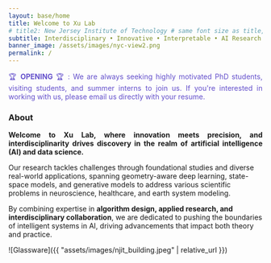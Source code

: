 ```yaml
---
layout: base/home
title: Welcome to Xu Lab
# title2: New Jersey Institute of Technology # same font size as title, but forced onto a second line
subtitle: Interdisciplinary • Innovative • Interpretable • AI Research 
banner_image: /assets/images/nyc-view2.png
permalink: /
---
```


<!-- <style>mark{ color:rgb(200,0,0); font-style: italic; text-align="justify"; background-color:white; }</style> -->
<p style="text-align: justify; color: rgb(99, 79, 203);"> 
🏆 <b>OPENING</b> 🏆 : We are always seeking highly motivated PhD students, visiting students, and summer interns to join us. If you're interested in working with us, please email us directly with your resume.
</p>

### About 
<p align="justify">
<b>Welcome to Xu Lab, where innovation meets precision, and interdisciplinarity drives discovery in the realm of artificial intelligence (AI) and data science.</b>  

Our research tackles challenges through foundational studies and diverse real-world applications, spanning geometry-aware deep learning, state-space models, and generative models to address various scientific problems in neuroscience, healthcare, and earth system modeling. 

By combining expertise in <b>algorithm design, applied research, and interdisciplinary collaboration</b>, we are dedicated to pushing the boundaries of intelligent systems in AI, driving advancements that impact both theory and practice.

</p>
![Glassware]({{ "assets/images/njit_building.jpeg" | relative_url }})

